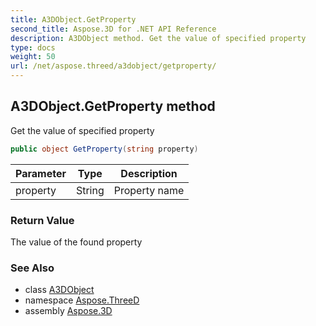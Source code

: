 ```yaml
---
title: A3DObject.GetProperty
second_title: Aspose.3D for .NET API Reference
description: A3DObject method. Get the value of specified property
type: docs
weight: 50
url: /net/aspose.threed/a3dobject/getproperty/
---
```

## A3DObject.GetProperty method

Get the value of specified property

```csharp
public object GetProperty(string property)
```

| Parameter | Type | Description |
| --- | --- | --- |
| property | String | Property name |

### Return Value

The value of the found property

### See Also

* class [A3DObject](../)
* namespace [Aspose.ThreeD](../../a3dobject/)
* assembly [Aspose.3D](../../../)


